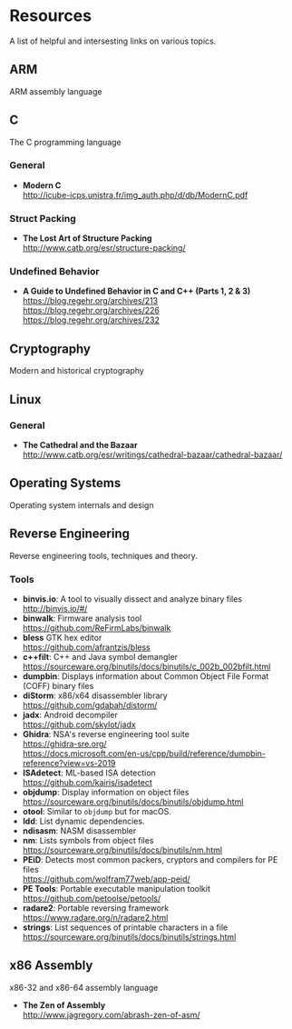# Resources
A list of helpful and intersesting links on various topics. 

## ARM
ARM assembly language

## C
The C programming language
### General
- **Modern C**<br>http://icube-icps.unistra.fr/img_auth.php/d/db/ModernC.pdf
### Struct Packing
- **The Lost Art of Structure Packing**<br>http://www.catb.org/esr/structure-packing/

### Undefined Behavior
- **A Guide to Undefined Behavior in C and C++ (Parts 1, 2 & 3)**<br>https://blog.regehr.org/archives/213 <br>https://blog.regehr.org/archives/226 <br>https://blog.regehr.org/archives/232 

## Cryptography
Modern and historical cryptography

## Linux
### General
- **The Cathedral and the Bazaar**<br>http://www.catb.org/esr/writings/cathedral-bazaar/cathedral-bazaar/

## Operating Systems
Operating system internals and design

## Reverse Engineering
Reverse engineering tools, techniques and theory.

### Tools
- **binvis.io**: A tool to visually dissect and analyze binary files<br>http://binvis.io/#/<br>
- **binwalk**: Firmware analysis tool<br>https://github.com/ReFirmLabs/binwalk
- **bless** GTK hex editor<br>https://github.com/afrantzis/bless
- **c++filt**: C++ and Java symbol demangler<br>https://sourceware.org/binutils/docs/binutils/c_002b_002bfilt.html
- **dumpbin**:  Displays information about Common Object File Format (COFF) binary files<br>
- **diStorm**: x86/x64 disassembler library<br>https://github.com/gdabah/distorm/
- **jadx**: Android decompiler<br>https://github.com/skylot/jadx
- **Ghidra**: NSA's reverse engineering tool suite<br>https://ghidra-sre.org/<br>https://docs.microsoft.com/en-us/cpp/build/reference/dumpbin-reference?view=vs-2019
- **ISAdetect**: ML-based ISA detection<br>https://github.com/kairis/isadetect
- **objdump**: Display information on object files<br>https://sourceware.org/binutils/docs/binutils/objdump.html
- **otool**: Similar to `objdump` but for macOS.
- **ldd**: List dynamic dependencies.
- **ndisasm**: NASM disassembler
- **nm**: Lists symbols from object files<br>https://sourceware.org/binutils/docs/binutils/nm.html
- **PEiD**: Detects most common packers, cryptors and compilers for PE files<br>https://github.com/wolfram77web/app-peid/
- **PE Tools**: Portable executable manipulation toolkit<br>https://github.com/petoolse/petools/
- **radare2**: Portable reversing framework<br>https://www.radare.org/n/radare2.html
- **strings**: List sequences of printable characters in a file<br>https://sourceware.org/binutils/docs/binutils/strings.html

## x86 Assembly
x86-32 and x86-64 assembly language
- **The Zen of Assembly**<br>http://www.jagregory.com/abrash-zen-of-asm/
